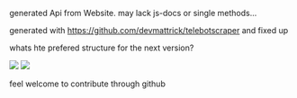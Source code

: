 generated Api from Website. may lack js-docs or single methods...


generated with https://github.com/devmattrick/telebotscraper 
and fixed up


whats hte prefered structure for the next version?

[![](https://api.gh-polls.com/poll/01ET2YS8J3ZJ1ST38MP1KRQ7R4/abstract%20class%20-%20current%20setup)](https://api.gh-polls.com/poll/01ET2YS8J3ZJ1ST38MP1KRQ7R4/abstract%20class%20-%20current%20setup/vote)
[![](https://api.gh-polls.com/poll/01ET2YS8J3ZJ1ST38MP1KRQ7R4/just%20types%20-%20pls%20discuss%20in%20github%20issues)](https://api.gh-polls.com/poll/01ET2YS8J3ZJ1ST38MP1KRQ7R4/just%20types%20-%20pls%20discuss%20in%20github%20issues/vote)


feel welcome to contribute through github
